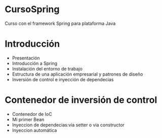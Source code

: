 # CursoSpring
Curso con el framework Spring para plataforma Java

# Introducción
  - Presentación
  - Introducción a Spring
  - Instalación del entorno de trabajo
  - Estructura de una aplicación empresarial y patrones de diseño
  - Inversión de control e inyección de dependecias
  
# Contenedor de inversión de control
  - Contenedor de IoC
  - Mi primer Bean
  - Inyeccion de dependecias:via setter o via constructor
  - Inyeccion automática
